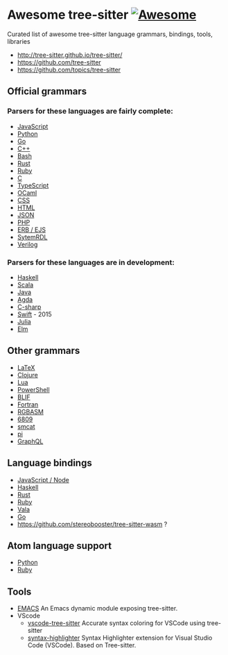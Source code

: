 # Awesome tree-sitter [![Awesome](https://awesome.re/badge.svg)](https://awesome.re)

Curated list of awesome tree-sitter language grammars, bindings, tools, libraries

  * http://tree-sitter.github.io/tree-sitter/
  * https://github.com/tree-sitter
  * https://github.com/topics/tree-sitter

## Official grammars

### Parsers for these languages are fairly complete:

  * [JavaScript](https://github.com/tree-sitter/tree-sitter-javascript)
  * [Python](https://github.com/tree-sitter/tree-sitter-python)
  * [Go](https://github.com/tree-sitter/tree-sitter-go)
  * [C++](https://github.com/tree-sitter/tree-sitter-cpp)
  * [Bash](https://github.com/tree-sitter/tree-sitter-bash)
  * [Rust](https://github.com/tree-sitter/tree-sitter-rust)
  * [Ruby](https://github.com/tree-sitter/tree-sitter-ruby)
  * [C](https://github.com/tree-sitter/tree-sitter-c)
  * [TypeScript](https://github.com/tree-sitter/tree-sitter-typescript)
  * [OCaml](https://github.com/tree-sitter/tree-sitter-ocaml)
  * [CSS](https://github.com/tree-sitter/tree-sitter-css)
  * [HTML](https://github.com/tree-sitter/tree-sitter-html)
  * [JSON](https://github.com/tree-sitter/tree-sitter-json)
  * [PHP](https://github.com/tree-sitter/tree-sitter-php)
  * [ERB / EJS](https://github.com/tree-sitter/tree-sitter-embedded-template)
  * [SytemRDL](https://github.com/drom/tree-sitter-systemrdl)
  * [Verilog](https://github.com/tree-sitter/tree-sitter-verilog)

### Parsers for these languages are in development:

  * [Haskell](https://github.com/tree-sitter/tree-sitter-haskell)
  * [Scala](https://github.com/tree-sitter/tree-sitter-scala)
  * [Java](https://github.com/tree-sitter/tree-sitter-java)
  * [Agda](https://github.com/tree-sitter/tree-sitter-agda)
  * [C-sharp](https://github.com/tree-sitter/tree-sitter-c-sharp)
  * [Swift](https://github.com/tree-sitter/tree-sitter-swift) - 2015
  * [Julia](https://github.com/tree-sitter/tree-sitter-julia)
  * [Elm](https://github.com/razzeee/tree-sitter-elm)

## Other grammars

  * [LaTeX](https://github.com/yitzchak/tree-sitter-latex)
  * [Clojure](https://github.com/oakmac/tree-sitter-clojure)
  * [Lua](https://github.com/Azganoth/tree-sitter-lua)
  * [PowerShell](https://github.com/jrsconfitto/tree-sitter-powershell)
  * [BLIF](https://github.com/gaffe-logic/tree-sitter-blif)
  * [Fortran](https://github.com/stadelmanma/tree-sitter-fortran)
  * [RGBASM](https://github.com/tobiasvl/tree-sitter-rgbasm)
  * [6809](https://github.com/georgjz/tree-sitter-6809)
  * [smcat](https://github.com/sverweij/tree-sitter-smcat)
  * [pi](https://github.com/scmlab/tree-sitter-pi)
  * [GraphQL](https://github.com/dralletje/tree-sitter-graphql)
  
## Language bindings

  * [JavaScript / Node](https://github.com/tree-sitter/node-tree-sitter)
  * [Haskell](https://github.com/tree-sitter/haskell-tree-sitter)
  * [Rust](https://github.com/tree-sitter/rust-tree-sitter)
  * [Ruby](https://github.com/tree-sitter/ruby-tree-sitter)
  * [Vala](https://gitlab.gnome.org/albfan/vala-tree-sitter)
  * [Go](https://github.com/smacker/go-tree-sitter)
  * https://github.com/stereobooster/tree-sitter-wasm ?

## Atom language support

  * [Python](https://github.com/atom/language-python)
  * [Ruby](https://github.com/atom/language-ruby)

## Tools
* [EMACS](https://github.com/karlotness/tree-sitter.el) An Emacs dynamic module exposing tree-sitter.
* VScode
  - [vscode-tree-sitter](https://github.com/georgewfraser/vscode-tree-sitter) Accurate syntax coloring for VSCode using tree-sitter
  - [syntax-highlighter](https://github.com/EvgeniyPeshkov/syntax-highlighter) Syntax Highlighter extension for Visual Studio Code (VSCode). Based on Tree-sitter.



